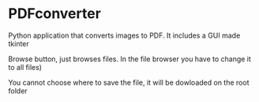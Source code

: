 # PDFconverter
Python application that converts images to PDF. It includes a GUI made tkinter

Browse button, just browses files. In the file browser you have to change it to all files)

You cannot choose where to save the file, it will be dowloaded on the root folder
